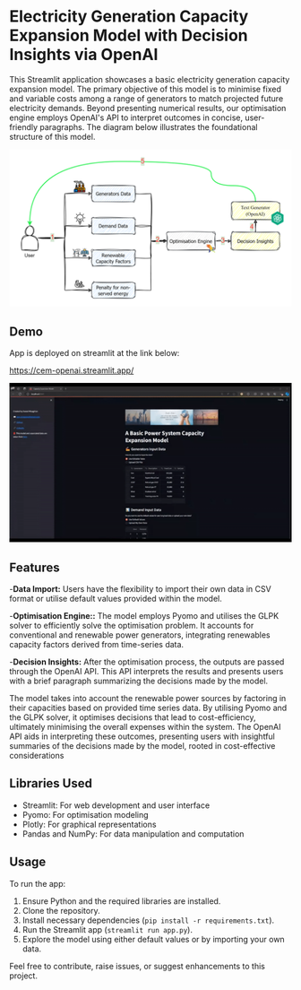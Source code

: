 # Electricity Generation Capacity Expansion Model with Decision Insights via OpenAI

This Streamlit application showcases a basic electricity generation capacity expansion model. The primary objective of this model is to minimise fixed and variable costs among a range of generators to match projected future electricity demands. Beyond presenting numerical results, our optimisation engine employs OpenAI's API to interpret outcomes in concise, user-friendly paragraphs. The diagram below illustrates the foundational structure of this model.

![overview](images/overview.png)

## Demo
App is deployed on streamlit at the link below: 

https://cem-openai.streamlit.app/

![Demo GIF](./demo/demo.gif)

## Features

-**Data Import:** Users have the flexibility to import their own data in CSV format or utilise default values provided within the model.

-**Optimisation Engine::** The model employs Pyomo and utilises the GLPK solver to efficiently solve the optimisation problem. It accounts for conventional and renewable power generators, integrating renewables capacity factors derived from time-series data.

-**Decision Insights:** After the optimisation process, the outputs are passed through the OpenAI API. This API interprets the results and presents users with a brief paragraph summarizing the decisions made by the model.

The model takes into account the renewable power sources by factoring in their capacities based on provided time series data. By utilising Pyomo and the GLPK solver, it optimises decisions that lead to cost-efficiency, ultimately minimising the overall expenses within the system. The OpenAI API aids in interpreting these outcomes, presenting users with insightful summaries of the decisions made by the model, rooted in cost-effective considerations

## Libraries Used

- Streamlit: For web development and user interface
- Pyomo: For optimisation modeling
- Plotly: For graphical representations
- Pandas and NumPy: For data manipulation and computation

## Usage

To run the app:

1. Ensure Python and the required libraries are installed.
2. Clone the repository.
3. Install necessary dependencies (`pip install -r requirements.txt`).
4. Run the Streamlit app (`streamlit run app.py`).
5. Explore the model using either default values or by importing your own data.

Feel free to contribute, raise issues, or suggest enhancements to this project.
